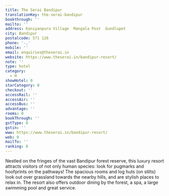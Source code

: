 ```yaml
---
title: The Serai Bandipur
translationKey: the-serai-bandipur
bookthrough: ''
mailto: ''
address: Kaniyanpura Village  Mangala Post  Gundlupet
city: Bandipur
postalcode: 571 126
phone: '-,'
mobile: ''
email: enquiries@theserai.in
website: https://www.theserai.in/bandipur-resort/
note: ''
type: hotel
category:
  - H
showHotel: 0
starCategory: 0
checkout: ''
accessRail: ''
accessAir: ''
accessBus: ''
advantage: ''
rooms: 0
bookThrough: ''
gstType: 0
gstin: ''
www: https://www.theserai.in/bandipur-resort/
web: 0
mailTo: ''
ranking: 0
---
```







Nestled on the fringes of the vast Bandipur forest reserve, this luxury resort attracts visitors of not only human species: look for pugmarks and hoofprints on the pathways! The spacious rooms and log huts (on stilts) look out over grassland towards the nearby hills, and are stylish places to relax in. The resort also offers outdoor dining by the forest, a spa, a large swimming pool and great service. 